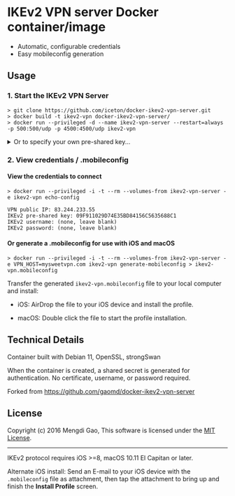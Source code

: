 # IKEv2 VPN server Docker container/image

- Automatic, configurable credentials
- Easy mobileconfig generation

## Usage

### 1. Start the IKEv2 VPN Server

    > git clone https://github.com/iceton/docker-ikev2-vpn-server.git
    > docker build -t ikev2-vpn docker-ikev2-vpn-server/
    > docker run --privileged -d --name ikev2-vpn-server --restart=always -p 500:500/udp -p 4500:4500/udp ikev2-vpn

<details>
<summary>Or to specify your own pre-shared key...</summary>
    
Use the `VPN_PSK` environment variable (>=32 characters please) like this:

    > docker run --privileged -d --name ikev2-vpn-server --restart=always -p 500:500/udp -p 4500:4500/udp -e VPN_PSK=09F911029D74E35BD84156C5635688C1 ikev2-vpn
</details>

### 2. View credentials / .mobileconfig

#### View the credentials to connect

    > docker run --privileged -i -t --rm --volumes-from ikev2-vpn-server -e ikev2-vpn echo-config

    VPN public IP: 83.244.233.55
    IKEv2 pre-shared key: 09F911029D74E35BD84156C5635688C1
    IKEv2 username: (none, leave blank)
    IKEv2 password: (none, leave blank)

#### Or generate a .mobileconfig for use with iOS and macOS

    > docker run --privileged -i -t --rm --volumes-from ikev2-vpn-server -e VPN_HOST=mysweetvpn.com ikev2-vpn generate-mobileconfig > ikev2-vpn.mobileconfig

Transfer the generated `ikev2-vpn.mobileconfig` file to your local computer and install:

- iOS: AirDrop the file to your iOS device and install the profile.

- macOS: Double click the file to start the profile installation.

## Technical Details

Container built with Debian 11, OpenSSL, strongSwan

When the container is created, a shared secret is generated for authentication. No certificate, username, or password required.

Forked from https://github.com/gaomd/docker-ikev2-vpn-server

## License

Copyright (c) 2016 Mengdi Gao, This software is licensed under the [MIT License](LICENSE).

---

IKEv2 protocol requires iOS >=8, macOS 10.11 El Capitan or later.

Alternate iOS install: Send an E-mail to your iOS device with the `.mobileconfig` file as attachment, then tap the attachment to bring up and finish the **Install Profile** screen.
